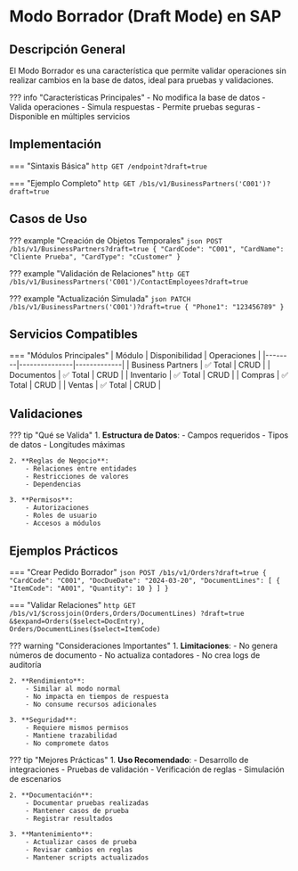 # Modo Borrador (Draft Mode) en SAP

## Descripción General
El Modo Borrador es una característica que permite validar operaciones sin realizar cambios en la base de datos, ideal para pruebas y validaciones.

??? info "Características Principales"
    - No modifica la base de datos
    - Valida operaciones
    - Simula respuestas
    - Permite pruebas seguras
    - Disponible en múltiples servicios

## Implementación

=== "Sintaxis Básica"
    ```http
    GET /endpoint?draft=true
    ```

=== "Ejemplo Completo"
    ```http
    GET /b1s/v1/BusinessPartners('C001')?draft=true
    ```

## Casos de Uso

??? example "Creación de Objetos Temporales"
    ```json
    POST /b1s/v1/BusinessPartners?draft=true
    {
        "CardCode": "C001",
        "CardName": "Cliente Prueba",
        "CardType": "cCustomer"
    }
    ```

??? example "Validación de Relaciones"
    ```http
    GET /b1s/v1/BusinessPartners('C001')/ContactEmployees?draft=true
    ```

??? example "Actualización Simulada"
    ```json
    PATCH /b1s/v1/BusinessPartners('C001')?draft=true
    {
        "Phone1": "123456789"
    }
    ```

## Servicios Compatibles

=== "Módulos Principales"
    | Módulo | Disponibilidad | Operaciones |
    |--------|---------------|-------------|
    | Business Partners | ✅ Total | CRUD |
    | Documentos | ✅ Total | CRUD |
    | Inventario | ✅ Total | CRUD |
    | Compras | ✅ Total | CRUD |
    | Ventas | ✅ Total | CRUD |

## Validaciones

??? tip "Qué se Valida"
    1. **Estructura de Datos**:
        - Campos requeridos
        - Tipos de datos
        - Longitudes máximas
    
    2. **Reglas de Negocio**:
        - Relaciones entre entidades
        - Restricciones de valores
        - Dependencias
    
    3. **Permisos**:
        - Autorizaciones
        - Roles de usuario
        - Accesos a módulos

## Ejemplos Prácticos

=== "Crear Pedido Borrador"
    ```json
    POST /b1s/v1/Orders?draft=true
    {
        "CardCode": "C001",
        "DocDueDate": "2024-03-20",
        "DocumentLines": [
            {
                "ItemCode": "A001",
                "Quantity": 10
            }
        ]
    }
    ```

=== "Validar Relaciones"
    ```http
    GET /b1s/v1/$crossjoin(Orders,Orders/DocumentLines)
    ?draft=true
    &$expand=Orders($select=DocEntry),
             Orders/DocumentLines($select=ItemCode)
    ```

??? warning "Consideraciones Importantes"
    1. **Limitaciones**:
        - No genera números de documento
        - No actualiza contadores
        - No crea logs de auditoría
    
    2. **Rendimiento**:
        - Similar al modo normal
        - No impacta en tiempos de respuesta
        - No consume recursos adicionales
    
    3. **Seguridad**:
        - Requiere mismos permisos
        - Mantiene trazabilidad
        - No compromete datos

??? tip "Mejores Prácticas"
    1. **Uso Recomendado**:
        - Desarrollo de integraciones
        - Pruebas de validación
        - Verificación de reglas
        - Simulación de escenarios
    
    2. **Documentación**:
        - Documentar pruebas realizadas
        - Mantener casos de prueba
        - Registrar resultados
    
    3. **Mantenimiento**:
        - Actualizar casos de prueba
        - Revisar cambios en reglas
        - Mantener scripts actualizados